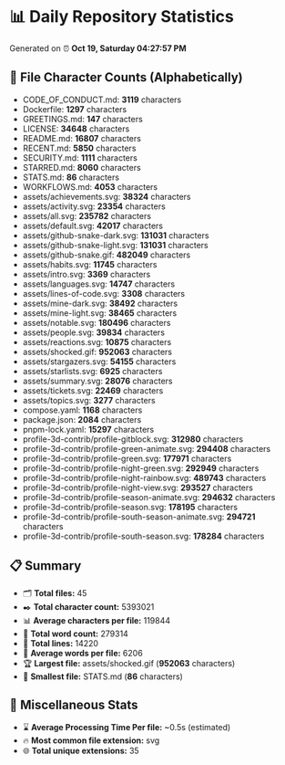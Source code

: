 # 📊 Daily Repository Statistics
Generated on ⏰ **Oct 19, Saturday 04:27:57 PM**

## 📂 File Character Counts (Alphabetically)
- CODE_OF_CONDUCT.md: **3119** characters
- Dockerfile: **1297** characters
- GREETINGS.md: **147** characters
- LICENSE: **34648** characters
- README.md: **16807** characters
- RECENT.md: **5850** characters
- SECURITY.md: **1111** characters
- STARRED.md: **8060** characters
- STATS.md: **86** characters
- WORKFLOWS.md: **4053** characters
- assets/achievements.svg: **38324** characters
- assets/activity.svg: **23354** characters
- assets/all.svg: **235782** characters
- assets/default.svg: **42017** characters
- assets/github-snake-dark.svg: **131031** characters
- assets/github-snake-light.svg: **131031** characters
- assets/github-snake.gif: **482049** characters
- assets/habits.svg: **11745** characters
- assets/intro.svg: **3369** characters
- assets/languages.svg: **14747** characters
- assets/lines-of-code.svg: **3308** characters
- assets/mine-dark.svg: **38492** characters
- assets/mine-light.svg: **38465** characters
- assets/notable.svg: **180496** characters
- assets/people.svg: **39834** characters
- assets/reactions.svg: **10875** characters
- assets/shocked.gif: **952063** characters
- assets/stargazers.svg: **54155** characters
- assets/starlists.svg: **6925** characters
- assets/summary.svg: **28076** characters
- assets/tickets.svg: **22469** characters
- assets/topics.svg: **3277** characters
- compose.yaml: **1168** characters
- package.json: **2084** characters
- pnpm-lock.yaml: **15297** characters
- profile-3d-contrib/profile-gitblock.svg: **312980** characters
- profile-3d-contrib/profile-green-animate.svg: **294408** characters
- profile-3d-contrib/profile-green.svg: **177971** characters
- profile-3d-contrib/profile-night-green.svg: **292949** characters
- profile-3d-contrib/profile-night-rainbow.svg: **489743** characters
- profile-3d-contrib/profile-night-view.svg: **293527** characters
- profile-3d-contrib/profile-season-animate.svg: **294632** characters
- profile-3d-contrib/profile-season.svg: **178195** characters
- profile-3d-contrib/profile-south-season-animate.svg: **294721** characters
- profile-3d-contrib/profile-south-season.svg: **178284** characters

## 📋 Summary
- 🗂️ **Total files:** 45
- ✒️ **Total character count:** 5393021
- 📊 **Average characters per file:** 119844
- 📝 **Total word count:** 279314
- 🧾 **Total lines:** 14220
- 📐 **Average words per file:** 6206
- 🏆 **Largest file:** assets/shocked.gif (**952063** characters)
- 🥉 **Smallest file:** STATS.md (**86** characters)

## 🌟 Miscellaneous Stats
- ⌛ **Average Processing Time Per file:** ~0.5s (estimated)
- 🔥 **Most common file extension:** svg
- 🌐 **Total unique extensions:** 35
